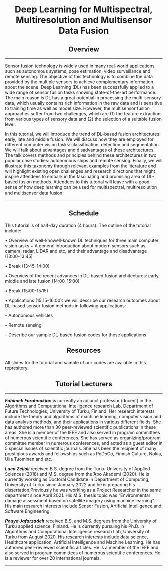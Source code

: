 <h1 style="text-align: center;">Deep Learning for Multispectral, Multiresolution and Multisensor Data Fusion</h1>

<h2 style="text-align: center;">Overview</h2>

---

Sensor fusion technology is widely used in many real-world applications such as autonomous systems, pose estimation, video surveillance and remote sensing. The objective of this technology is to combine the data provided by the multiple sensors to achieve complementary information about the scene. Deep Learning (DL) has been successfully applied to a wide range of sensor fusion tasks showing state-of-the-art performance. The main reason is DL has a great potential in processing the multi-sensory data, which usually contains rich information in the raw data and is sensitive to training time as well as model size. However,
the multisensor fusion approaches suffer from two challenges, which are (1) the feature extraction from various types of sensory data and (2) the selection of a suitable fusion level.

In this tutorial, we will introduce the trend of DL-based fusion architectures: early, late and middle fusion. We will discuss how they are employed for different computer vision tasks: classification, detection and segmentation. We will talk about advantages and disadvantages of these architectures. The talk covers methods and principles behind these architectures in two popular case studies:
autonomous ships and remote sensing. Finally, we will illustrate this taxonomy through relevant examples from the literature and will highlight existing open challenges and research directions that might inspire attendees to embark in the fascinating and promising area of DL-based fusion methods. Attendees to this tutorial will leave with a good sense of how deep learning can be used for multispectral, multiresolution and multisensor data fusion

---

<h2 style="text-align: center;">Schedule</h2>

This tutorial is of half-day duration (4 hours). The outline of the tutorial
include:

• Overview of well-knowell-known DL techniques for three main computer vision tasks + A general introduction about modern sensors such as camera, radar, LiDAR and etc, and their advantage and disadvantage (13:00-13:45)

• Break (13:45-14:00)

•  Overview of the recent advances in DL-based fusion architectures: early,
middle and late fusion (14:00-15:00)

• Break (15:00-15:15)

•   Applications (15:15-16:00): we will describe our research outcomes about
DL-based sensor fusion methods in following applications:

– Autonomous vehicles

– Remote sensing

– Describe our sample DL-based fusion codes for these applications

<h2 style="text-align: center;">Resources</h2>
All slides for the tutorial and sample of our codes are avaiable in this represitory.

<h2 style="text-align: center;">Tutorial Lecturers</h2>

---
***Fahimeh Farahnakian*** is currently an adjunct professor (docent)
in the Algorithms and Computational Intelligence research Lab, Department
of Future Technologies, University of Turku, Finland. Her research
interests include the theory and algorithms of machine learning, computer
vision and data analysis methods, and their applications in various
different fields. She has authored more than 30 peer-reviewed scientific
publications in these areas. She is a member of the IEEE and also
served in program committees of numerous scientific conferences. She has served
as organizing/program committee member in numerous conferences, and acted as a
guest editor in 5 special issues of scientific journals. She has been the recipient of
many prestigious awards and fellowships such as PoDoCo, Finnish Culture, Nokia, Ulla Tuominen and etc.




***Luca Zelioli*** received B.S. degree from the Turku University of
Applied Sciences (2018) and M.S. degree from the  ̊Abo Akademi (2020).
He is currently working as Doctoral Candidate in Department of Computing, University of Turku since January 2022 and he is preparing his dissertation.Previously he was working as a Project Researcher in the same department since April 2021. His M.S. thesis topic was “Environmental damage assessment based on satellite imagery using machine learning”. His main research interests include Sensor Fusion, Artificial Intelligence and Software Engineering.


***Pouya Jafarzadeh*** received B.S. and M.S. degrees from the University
of Turku applied science, Finland. He is currently pursuing his Ph.D.
in Algorithms and Computational Intelligence research Lab, University
of Turku from August 2020. His research interests include data science,
Healthcare application, Artificial Intelligence and Machine Learning.
He has authored peer-reviewed scientific articles. He is a member
of the IEEE and also served in program committees of numerous
scientific conferences. He is a reviewer for over 20 international journals.

---

